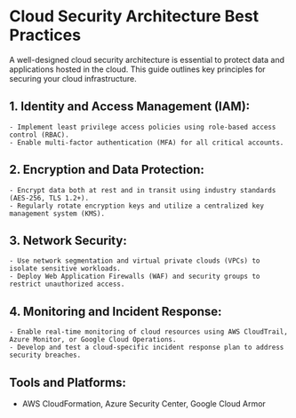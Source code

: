 # Cloud Security Architecture Best Practices

A well-designed cloud security architecture is essential to protect data and applications hosted in the cloud. This guide outlines key principles for securing your cloud infrastructure.

## 1. **Identity and Access Management (IAM)**:
    - Implement least privilege access policies using role-based access control (RBAC).
    - Enable multi-factor authentication (MFA) for all critical accounts.
    
## 2. **Encryption and Data Protection**:
    - Encrypt data both at rest and in transit using industry standards (AES-256, TLS 1.2+).
    - Regularly rotate encryption keys and utilize a centralized key management system (KMS).

## 3. **Network Security**:
    - Use network segmentation and virtual private clouds (VPCs) to isolate sensitive workloads.
    - Deploy Web Application Firewalls (WAF) and security groups to restrict unauthorized access.

## 4. **Monitoring and Incident Response**:
    - Enable real-time monitoring of cloud resources using AWS CloudTrail, Azure Monitor, or Google Cloud Operations.
    - Develop and test a cloud-specific incident response plan to address security breaches.

## Tools and Platforms:
- AWS CloudFormation, Azure Security Center, Google Cloud Armor
